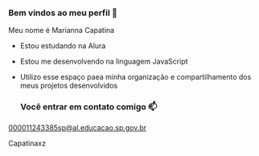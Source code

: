 ### Bem vindos ao meu perfil 💙

Meu nome é Marianna Capatina 

- Estou estudando na Alura 
- Estou me desenvolvendo na linguagem JavaScript
- Utilizo esse espaço paea minha organização e compartilhamento dos meus projetos desenvolvidos

  ### Você entrar em contato comigo 📫

 000011243385sp@al.educacao.sp.gov.br 
 
  Capatinaxz

  
